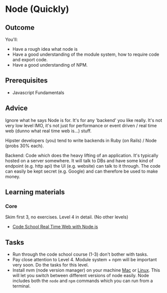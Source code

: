 # Node (Quickly)

## Outcome

You'll:

* Have a rough idea what node is
* Have a good understanding of the module system, how to require code and export code.
* Have a good understanding of NPM.

## Prerequisites

* Javascript Fundamentals

## Advice

Ignore what he says Node is for. It's for any 'backend' you like really. It's not very low level IMO, it's not just for performance or event driven / real time web (dunno what real time web is...) stuff.

Hipster developers (you) tend to write backends in Ruby (on Rails) / Node (probs 30% each).

Backend: Code which does the heavy lifting of an application. It's typically hosted on a server somewhere. It will talk to DBs and have some kind of endpoint (e.g. http api) the UI (e.g. website) can talk to it through. The code can easily be kept secret (e.g. Google) and can therefore be used to make money.

## Learning materials

### Core

Skim first 3, no exercises. Level 4 in detail. (No other levels)

* [Code School Real Time Web with Node.js](https://www.codeschool.com/courses/real-time-web-with-node-js)

## Tasks

* Run through the code school course (1-3) don't bother with tasks.
* Pay close attention to Level 4. Module system + npm will be important very soon. Do the tasks for this level.
* Install nvm (node version manager) on your machine [Mac](https://gist.github.com/richardgill/4b13958b6ad0267f8e07) or [Linux](https://github.com/creationix/nvm#install-script). This will let you switch between different versions of node easily. Node includes both the `node` and `npm` commands which you can run from a terminal.

